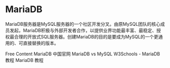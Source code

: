 # MariaDB

MariaDB服务器是MySQL服务器的一个社区开发分叉。由原MySQL团队的核心成员发起，MariaDB积极与外部开发者合作，以提供业界功能最丰富、最稳定、授权最合理的开放式SQL服务器。创建MariaDB的目的是要成为MySQL的一个更通用的、可直接替换的版本。

<ResourceGroupTitle>Free Content</ResourceGroupTitle>
<BadgeLink colorScheme='blue' badgeText='Official Website' href='https://mariadb.com/kb/zh-cn/mariadb/'>MariaDB 中国官网</BadgeLink>
<BadgeLink colorScheme='yellow' badgeText='Read' href='https://www.guru99.com/mariadb-vs-mysql.html'>MariaDB vs MySQL</BadgeLink>
<BadgeLink badgeText='Course' colorScheme='green' href='https://www.w3schools.blog/mariadb-tutorial'>W3Schools - MariaDB 教程 </BadgeLink>
<BadgeLink badgeText='Course' colorScheme='green' href='https://www.w3cschool.cn/mariadb/'>MariaDB 教程 </BadgeLink>
